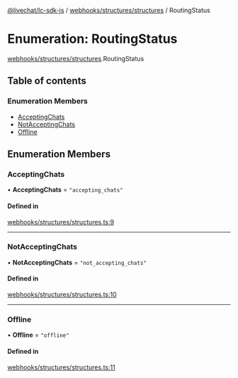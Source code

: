[@livechat/lc-sdk-js](../README.md) / [webhooks/structures/structures](../modules/webhooks_structures_structures.md) / RoutingStatus

# Enumeration: RoutingStatus

[webhooks/structures/structures](../modules/webhooks_structures_structures.md).RoutingStatus

## Table of contents

### Enumeration Members

- [AcceptingChats](webhooks_structures_structures.RoutingStatus.md#acceptingchats)
- [NotAcceptingChats](webhooks_structures_structures.RoutingStatus.md#notacceptingchats)
- [Offline](webhooks_structures_structures.RoutingStatus.md#offline)

## Enumeration Members

### AcceptingChats

• **AcceptingChats** = ``"accepting_chats"``

#### Defined in

[webhooks/structures/structures.ts:9](https://github.com/livechat/lc-sdk-js/blob/c7b3817/src/webhooks/structures/structures.ts#L9)

___

### NotAcceptingChats

• **NotAcceptingChats** = ``"not_accepting_chats"``

#### Defined in

[webhooks/structures/structures.ts:10](https://github.com/livechat/lc-sdk-js/blob/c7b3817/src/webhooks/structures/structures.ts#L10)

___

### Offline

• **Offline** = ``"offline"``

#### Defined in

[webhooks/structures/structures.ts:11](https://github.com/livechat/lc-sdk-js/blob/c7b3817/src/webhooks/structures/structures.ts#L11)
